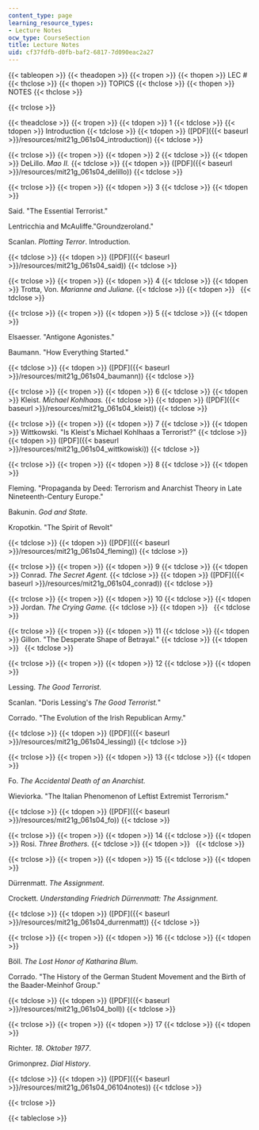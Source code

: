```yaml
---
content_type: page
learning_resource_types:
- Lecture Notes
ocw_type: CourseSection
title: Lecture Notes
uid: cf37fdfb-d0fb-baf2-6817-7d090eac2a27
---
```


{{< tableopen >}}
{{< theadopen >}}
{{< tropen >}}
{{< thopen >}}
LEC #
{{< thclose >}}
{{< thopen >}}
TOPICS
{{< thclose >}}
{{< thopen >}}
NOTES
{{< thclose >}}

{{< trclose >}}

{{< theadclose >}}
{{< tropen >}}
{{< tdopen >}}
1
{{< tdclose >}}
{{< tdopen >}}
Introduction
{{< tdclose >}}
{{< tdopen >}}
([PDF]({{< baseurl >}}/resources/mit21g_061s04_introduction))
{{< tdclose >}}

{{< trclose >}}
{{< tropen >}}
{{< tdopen >}}
2
{{< tdclose >}}
{{< tdopen >}}
DeLillo. _Mao II._
{{< tdclose >}}
{{< tdopen >}}
([PDF]({{< baseurl >}}/resources/mit21g_061s04_delillo))
{{< tdclose >}}

{{< trclose >}}
{{< tropen >}}
{{< tdopen >}}
3
{{< tdclose >}}
{{< tdopen >}}


Said. "The Essential Terrorist."

Lentricchia and McAuliffe."Groundzeroland."

Scanlan. _Plotting Terror_. Introduction. 


{{< tdclose >}}
{{< tdopen >}}
([PDF]({{< baseurl >}}/resources/mit21g_061s04_said))
{{< tdclose >}}

{{< trclose >}}
{{< tropen >}}
{{< tdopen >}}
4
{{< tdclose >}}
{{< tdopen >}}
Trotta, Von. _Marianne and Juliane_.
{{< tdclose >}}
{{< tdopen >}}
 
{{< tdclose >}}

{{< trclose >}}
{{< tropen >}}
{{< tdopen >}}
5
{{< tdclose >}}
{{< tdopen >}}


Elsaesser. "Antigone Agonistes."

Baumann. "How Everything Started."


{{< tdclose >}}
{{< tdopen >}}
([PDF]({{< baseurl >}}/resources/mit21g_061s04_baumann))
{{< tdclose >}}

{{< trclose >}}
{{< tropen >}}
{{< tdopen >}}
6
{{< tdclose >}}
{{< tdopen >}}
Kleist. _Michael Kohlhaas._
{{< tdclose >}}
{{< tdopen >}}
([PDF]({{< baseurl >}}/resources/mit21g_061s04_kleist))
{{< tdclose >}}

{{< trclose >}}
{{< tropen >}}
{{< tdopen >}}
7
{{< tdclose >}}
{{< tdopen >}}
Wittkowski. "Is Kleist's Michael Kohlhaas a Terrorist?"
{{< tdclose >}}
{{< tdopen >}}
([PDF]({{< baseurl >}}/resources/mit21g_061s04_wittkowiski))
{{< tdclose >}}

{{< trclose >}}
{{< tropen >}}
{{< tdopen >}}
8
{{< tdclose >}}
{{< tdopen >}}


Fleming. "Propaganda by Deed: Terrorism and Anarchist Theory in Late Nineteenth-Century Europe."

Bakunin. _God and State._

Kropotkin. "The Spirit of Revolt"


{{< tdclose >}}
{{< tdopen >}}
([PDF]({{< baseurl >}}/resources/mit21g_061s04_fleming))
{{< tdclose >}}

{{< trclose >}}
{{< tropen >}}
{{< tdopen >}}
9
{{< tdclose >}}
{{< tdopen >}}
Conrad. _The Secret Agent._
{{< tdclose >}}
{{< tdopen >}}
([PDF]({{< baseurl >}}/resources/mit21g_061s04_conrad))
{{< tdclose >}}

{{< trclose >}}
{{< tropen >}}
{{< tdopen >}}
10
{{< tdclose >}}
{{< tdopen >}}
Jordan. _The Crying Game._
{{< tdclose >}}
{{< tdopen >}}
 
{{< tdclose >}}

{{< trclose >}}
{{< tropen >}}
{{< tdopen >}}
11
{{< tdclose >}}
{{< tdopen >}}
Gillon. "The Desperate Shape of Betrayal."
{{< tdclose >}}
{{< tdopen >}}
 
{{< tdclose >}}

{{< trclose >}}
{{< tropen >}}
{{< tdopen >}}
12
{{< tdclose >}}
{{< tdopen >}}


Lessing. _The Good Terrorist._

Scanlan. "Doris Lessing's _The Good Terrorist._"

Corrado. "The Evolution of the Irish Republican Army."


{{< tdclose >}}
{{< tdopen >}}
([PDF]({{< baseurl >}}/resources/mit21g_061s04_lessing))
{{< tdclose >}}

{{< trclose >}}
{{< tropen >}}
{{< tdopen >}}
13
{{< tdclose >}}
{{< tdopen >}}


Fo. _The Accidental Death of an Anarchist._

Wieviorka. "The Italian Phenomenon of Leftist Extremist Terrorism."


{{< tdclose >}}
{{< tdopen >}}
([PDF]({{< baseurl >}}/resources/mit21g_061s04_fo))
{{< tdclose >}}

{{< trclose >}}
{{< tropen >}}
{{< tdopen >}}
14
{{< tdclose >}}
{{< tdopen >}}
Rosi. _Three Brothers._
{{< tdclose >}}
{{< tdopen >}}
 
{{< tdclose >}}

{{< trclose >}}
{{< tropen >}}
{{< tdopen >}}
15
{{< tdclose >}}
{{< tdopen >}}


Dürrenmatt. _The Assignment_.

Crockett. _Understanding Friedrich Dürrenmatt: The Assignment_.


{{< tdclose >}}
{{< tdopen >}}
([PDF]({{< baseurl >}}/resources/mit21g_061s04_durrenmatt))
{{< tdclose >}}

{{< trclose >}}
{{< tropen >}}
{{< tdopen >}}
16
{{< tdclose >}}
{{< tdopen >}}


Böll. _The Lost Honor of Katharina Blum_.

Corrado. "The History of the German Student Movement and the Birth of the Baader-Meinhof Group."


{{< tdclose >}}
{{< tdopen >}}
([PDF]({{< baseurl >}}/resources/mit21g_061s04_boll))
{{< tdclose >}}

{{< trclose >}}
{{< tropen >}}
{{< tdopen >}}
17
{{< tdclose >}}
{{< tdopen >}}


Richter. _18\. Oktober 1977_.

Grimonprez. _Dial History_.


{{< tdclose >}}
{{< tdopen >}}
([PDF]({{< baseurl >}}/resources/mit21g_061s04_06104notes))
{{< tdclose >}}

{{< trclose >}}

{{< tableclose >}}